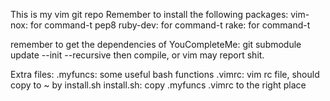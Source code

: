 This is my vim git repo
Remember to install the following packages:
vim-nox: for command-t
pep8
ruby-dev: for command-t
rake: for command-t

remember to get the dependencies of YouCompleteMe:
git submodule update --init --recursive 
then compile, or vim may report shit.


Extra files:
.myfuncs: some useful bash functions
.vimrc: vim rc file, should copy to ~ by install.sh
install.sh: copy .myfuncs .vimrc to the right place
